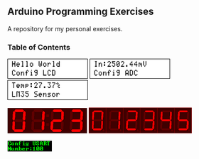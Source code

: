 ## Arduino Programming Exercises
A repository for my personal exercises.

### Table of Contents
![](Display_LCD/Simulate/Album.png)
![](ADC/Simulate/Album.png)
![](Sensor_Thermometer_LM35/Simulate/Album.png)

![](TM1637_4Digit7Segment/Simulate/Album.png)
![](TM1637_6Digit7Segment/Simulate/Album.png)

![](UART/Simulate/Album.png)
